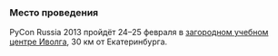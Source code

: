 ### Место проведения

PyCon Russia 2013 пройдёт 24&ndash;25 февраля в [загородном учебном центре Иволга](http://www.ivolga-ural.ru/), 30 км от Екатеринбурга.

